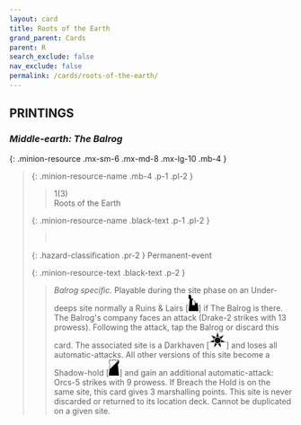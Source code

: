 ```yaml
---
layout: card
title: Roots of the Earth
grand_parent: Cards
parent: R
search_exclude: false
nav_exclude: false
permalink: /cards/roots-of-the-earth/
---
```


## PRINTINGS


### _Middle-earth: The Balrog_

{: .minion-resource .mx-sm-6 .mx-md-8 .mx-lg-10 .mb-4 }
> {: .minion-resource-name .mb-4 .p-1 .pl-2 }
> > <div class="hazard-mp">1(3)</div>
> > <div class="card-name">Roots of the Earth</div>
>
> {: .minion-resource-name .black-text .p-1 .pl-2 }
> > &nbsp;
>
> {: .hazard-classification .pr-2 }
> Permanent-event
>
> {: .minion-resource-text .black-text .p-2 }
> > _Balrog specific._ Playable during the site phase on an Under-deeps site normally a Ruins & Lairs \[![](/assets/images/ruinlair.svg)] if The Balrog is there. The Balrog's company faces an attack (Drake-2 strikes with 13 prowess). Following the attack, tap the Balrog or discard this card. The associated site is a Darkhaven \[![](/assets/images/dark-haven.svg)] and loses all automatic-attacks. All other versions of this site become a Shadow-hold \[![](/assets/images/shadow-hold.svg)] and gain an additional automatic-attack: Orcs-5 strikes with 9 prowess. If Breach the Hold is on the same site, this card gives 3 marshalling points. This site is never discarded or returned to its location deck. Cannot be duplicated on a given site. 
> 
